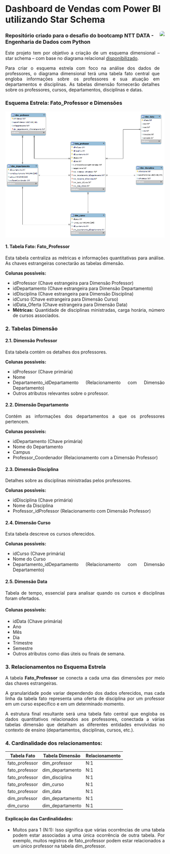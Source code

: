 <h1>Dashboard de Vendas com Power BI utilizando Star Schema</h1>

<img align="right" height="200" style="border-radius:50px;" src="https://assets.dio.me/E5KMSxmK8QAcAO9SDazfzGNWHnaMzQE-Xi_V8lxXX9I/f:webp/h:120/q:80/L3RyYWNrcy8yYTNhMmQyYi03ZGU3LTQ1N2MtYjRkZi1kY2QzMjdlYWU5ZWIucG5n">

<h3>Repositório criado para o desafio do bootcamp NTT DATA - Engenharia de Dados com Python</h3>

<p align="justify">
  Este projeto tem por objetivo a criação de um esquema dimensional – star schema – com base no diagrama relacional <a href="https://academiapme-my.sharepoint.com/:w:/g/personal/renato_dio_me/EW6ICs-FWeJPjRJt5mhdTFABzxYtZl87MzYPc6s2N1aO7Q?rtime=qihO-gnn3Eg" target="_blank">disponibilizado</a>.
</p>

<p  align="justify">
    Para criar o esquema estrela com foco na análise dos dados de professores, o diagrama dimensional terá uma tabela fato central que engloba informações sobre os professores e sua atuação em departamentos e disciplinas. As tabelas dimensão fornecerão detalhes sobre os professores, cursos, departamentos, disciplinas e datas.
</p>

<h3>Esquema Estrela: Fato_Professor e Dimensões</h3>

<img align="center" src="modelagem.png">
    
<div align="justify"><h4>1. Tabela Fato: Fato_Professor</h4>
    <p>Esta tabela centraliza as métricas e informações quantitativas para análise. As chaves estrangeiras conectarão as tabelas dimensão.</p>
    <b>Colunas possíveis:</b>
    <ul>
        <li>idProfessor (Chave estrangeira para Dimensão Professor)</li>
        <li>idDepartamento (Chave estrangeira para Dimensão Departamento)</li>
        <li>idDisciplina (Chave estrangeira para Dimensão Disciplina)</li>
        <li>idCurso (Chave estrangeira para Dimensão Curso)</li>
        <li>idData_Oferta (Chave estrangeira para Dimensão Data)</li>
        <li><strong>Métricas:</strong> Quantidade de disciplinas ministradas, carga horária, número de cursos associados.</li>
    </ul></div>

<h3>2. Tabelas Dimensão</h3>
    
<div align="justify"><h4>2.1. Dimensão Professor</h4>
    <p>Esta tabela contém os detalhes dos professores.</p>
    <b>Colunas possíveis:</b>
    <ul>
        <li>idProfessor (Chave primária)</li>
        <li>Nome</li>
        <li>Departamento_idDepartamento (Relacionamento com Dimensão Departamento)</li>
        <li>Outros atributos relevantes sobre o professor.</li>
    </ul></div>
    
<div align="justify"><h4>2.2. Dimensão Departamento</h4>
    <p>Contém as informações dos departamentos a que os professores pertencem.</p>
    <b>Colunas possíveis:</b>
    <ul>
        <li>idDepartamento (Chave primária)</li>
        <li>Nome do Departamento</li>
        <li>Campus</li>
        <li>Professor_Coordenador (Relacionamento com a Dimensão Professor)</li>
    </ul></div>

<div align="justify"><h4>2.3. Dimensão Disciplina</h4>
    <p>Detalhes sobre as disciplinas ministradas pelos professores.</p>
    <b>Colunas possíveis:</b>
    <ul>
        <li>idDisciplina (Chave primária)</li>
        <li>Nome da Disciplina</li>
        <li>Professor_idProfessor (Relacionamento com Dimensão Professor)</li>
    </ul></div>

<div align="justify"><h4>2.4. Dimensão Curso</h4>
    <p>Esta tabela descreve os cursos oferecidos.</p>
    <b>Colunas possíveis:</b>
    <ul>
        <li>idCurso (Chave primária)</li>
        <li>Nome do Curso</li>
        <li>Departamento_idDepartamento (Relacionamento com Dimensão Departamento)</li>
    </ul></div>

<div align="justify"><h4>2.5. Dimensão Data</h4>
    <p>Tabela de tempo, essencial para analisar quando os cursos e disciplinas foram ofertados.</p>
    <h4>Colunas possíveis:</h4>
    <ul>
        <li>idData (Chave primária)</li>
        <li>Ano</li>
        <li>Mês</li>
        <li>Dia</li>
        <li>Trimestre</li>
        <li>Semestre</li>
        <li>Outros atributos como dias úteis ou finais de semana.</li>
    </ul></div>

<h3>3. Relacionamentos no Esquema Estrela</h3>
    <div align="justify"><p>A tabela <strong>Fato_Professor</strong> se conecta a cada uma das dimensões por meio das chaves estrangeiras.</p>
    <p>A granularidade pode variar dependendo dos dados oferecidos, mas cada linha da tabela fato representa uma oferta de disciplina por um professor em um curso específico e em um determinado momento.</p>
    <p>A estrutura final resultante será uma tabela fato central que engloba os dados quantitativos relacionados aos professores, conectada a várias tabelas dimensão que detalham as diferentes entidades envolvidas no contexto de ensino (departamentos, disciplinas, cursos, etc.).</p></div>

<h3>4. Cardinalidade dos relacionamentos:</h3>

<center><table>
        <thead>
            <tr>
                <th>Tabela Fato</th>
                <th>Tabela Dimensão</th>
                <th>Relacionamento</th>
            </tr>
        </thead>
        <tbody>
            <tr>
                <td>fato_professor</td>
                <td>dim_professor</td>
                <td>N:1</td>
            </tr>
            <tr>
                <td>fato_professor</td>
                <td>dim_departamento</td>
                <td>N:1</td>
            </tr>
            <tr>
                <td>fato_professor</td>
                <td>dim_disciplina</td>
                <td>N:1</td>
            </tr>
            <tr>
                <td>fato_professor</td>
                <td>dim_curso</td>
                <td>N:1</td>
            </tr>
            <tr>
                <td>fato_professor</td>
                <td>dim_data</td>
                <td>N:1</td>
            </tr>
            <tr>
                <td>dim_professor</td>
                <td>dim_departamento</td>
                <td>N:1</td>
            </tr>
            <tr>
                <td>dim_curso</td>
                <td>dim_departamento</td>
                <td>N:1</td>
            </tr>
        </tbody>
    </table></center>

<div align="justify"><h4>Explicação das Cardinalidades:</h4>
<ul><li>Muitos para 1 (N:1): Isso significa que várias ocorrências de uma tabela podem estar associadas a uma única ocorrência de outra tabela. Por exemplo, muitos registros de fato_professor podem estar relacionados a um único professor na tabela dim_professor.</li></ul>
</div>